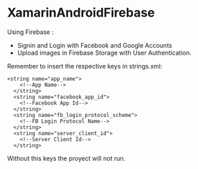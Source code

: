 # XamarinAndroidFirebase

Using Firebase :
- Signin and Login with Facebook and Google Accounts
- Upload images in Firebase Storage with User Authentication.

Remember to insert the respective keys in strings.xml:
```
<string name="app_name">
    <!--App Name-->
  </string>
  <string name="facebook_app_id">
    <!--Facebook App Id-->
  </string>
  <string name="fb_login_protocol_scheme">
    <!--FB Login Protocol Name-->
  </string>
  <string name="server_client_id">
    <!--Server Client Id-->
  </string>
  ``` 
  
  Without this keys the proyect will not run.
  
